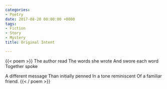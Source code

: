 ```yaml
---
categories:
- Poetry
date: 2017-08-20 00:00:00 +0000
tags:
- Fiction
- Story
- Mystery
title: Original Intent

---
```

{{< poem >}}
The author read 
The words she wrote
And swore each word 
Together spoke

A different message 
Than initially penned
In a tone reminiscent 
Of a familiar friend.
{{< / poem >}}